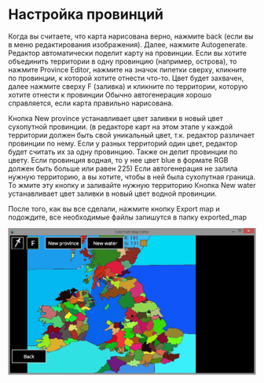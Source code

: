 # Настройка провинций

Когда вы считаете, что карта нарисована верно, нажмите back \(если вы в меню редактирования изображения\). Далее, нажмите Autogenerate. Редактор автоматически поделит карту на провинции. Если вы хотите объединить территории в одну провинцию \(например, острова\), то нажмите Province Editor, нажмите на значок пипетки сверху, кликните по провинции, к которой хотите отнести что-то. Цвет будет захвачен, далее нажмите сверху F \(заливка\) и кликните по территории, которую хотите отнести к провинции Обычно автогенерация хорошо справляется, если карта правильно нарисована.

Кнопка New province устанавливает цвет заливки в новый цвет сухопутной провинции. \(в редакторе карт на этом этапе у каждой территории должен быть свой уникальный цвет, т.к. редактор различает провинции по нему. Если у разных территорий один цвет, редактор будет считать их за одну провинцию. Также он делит провинции по цвету. Если провинция водная, то у нее цвет blue в формате RGB должен быть больше или равен 225\) Если автогенерация не залила нужную территорию, а вы хотите, чтобы в ней была сухопутная граница. То жмите эту кнопку и заливайте нужную территорию Кнопка New water устанавливает цвет заливки в новый цвет водной провинции.

После того, как вы все сделали, нажмите кнопку Export map и подождите, все необходимые файлы запишутся в папку exported\_map

![](../../.gitbook/assets/tjdi79hqee0.jpg)

